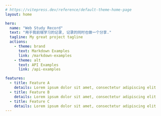 ```yaml
---
# https://vitepress.dev/reference/default-theme-home-page
layout: home

hero:
  name: "Web Study Record"
  text: "用于我前端学习的记录, 记录的同时也做一个分享."
  tagline: My great project tagline
  actions:
    - theme: brand
      text: Markdown Examples
      link: /markdown-examples
    - theme: alt
      text: API Examples
      link: /api-examples

features:
  - title: Feature A
    details: Lorem ipsum dolor sit amet, consectetur adipiscing elit
  - title: Feature B
    details: Lorem ipsum dolor sit amet, consectetur adipiscing elit
  - title: Feature C
    details: Lorem ipsum dolor sit amet, consectetur adipiscing elit
---
```


